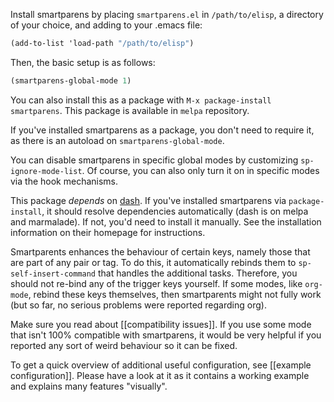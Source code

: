 Install smartparens by placing `smartparens.el` in `/path/to/elisp`, a directory of your choice, and adding to your .emacs file:

```scheme
(add-to-list 'load-path "/path/to/elisp")
```

Then, the basic setup is as follows:

```scheme
(smartparens-global-mode 1)
```

You can also install this as a package with `M-x package-install smartparens`. This package is available in `melpa` repository.

If you've installed smartparens as a package, you don't need to require it, as there is an autoload on `smartparens-global-mode`.

You can disable smartparens in specific global modes by customizing `sp-ignore-mode-list`. Of course, you can also only turn it on in specific modes via the hook mechanisms.

This package *depends* on [dash](https://github.com/magnars/dash.el). If you've installed smartparens via `package-install`, it should resolve dependencies automatically (dash is on melpa and marmalade). If not, you'd need to install it manually. See the installation information on their homepage for instructions.

Smartparents enhances the behaviour of certain keys, namely those that are part of any pair or tag. To do this, it automatically rebinds them to `sp-self-insert-command` that handles the additional tasks. Therefore, you should not re-bind any of the trigger keys yourself. If some modes, like `org-mode`, rebind these keys themselves, then smartparents might not fully work (but so far, no serious problems were reported regarding org).

Make sure you read about [[compatibility issues]]. If you use some mode that isn't 100% compatible with smartparens, it would be very helpful if you reported any sort of weird behaviour so it can be fixed.

To get a quick overview of additional useful configuration, see [[example configuration]]. Please have a look at it as it contains a working example and explains many features "visually".
